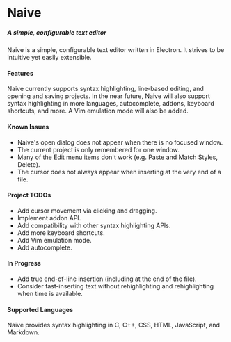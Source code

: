 # Naive
##### A simple, configurable text editor

Naive is a simple, configurable text editor written in Electron. It strives to
be intuitive yet easily extensible.

#### Features
Naive currently supports syntax highlighting, line-based editing, and opening
and saving projects.  In the near future, Naive will also support syntax
highlighting in more languages, autocomplete, addons, keyboard shortcuts, and
more. A Vim emulation mode will also be added.

#### Known Issues
- Naive's open dialog does not appear when there is no focused window.
- The current project is only remembered for one window.
- Many of the Edit menu items don't work (e.g. Paste and Match Styles, Delete).
- The cursor does not always appear when inserting at the very end of a file.

#### Project TODOs
- Add cursor movement via clicking and dragging.
- Implement addon API.
- Add compatibility with other syntax highlighting APIs.
- Add more keyboard shortcuts.
- Add Vim emulation mode.
- Add autocomplete.

#### In Progress
- Add true end-of-line insertion (including at the end of the file).
- Consider fast-inserting text without rehighlighting and rehighlighting
  when time is available.

#### Supported Languages
Naive provides syntax highlighting in C, C++, CSS, HTML, JavaScript, and
Markdown.
